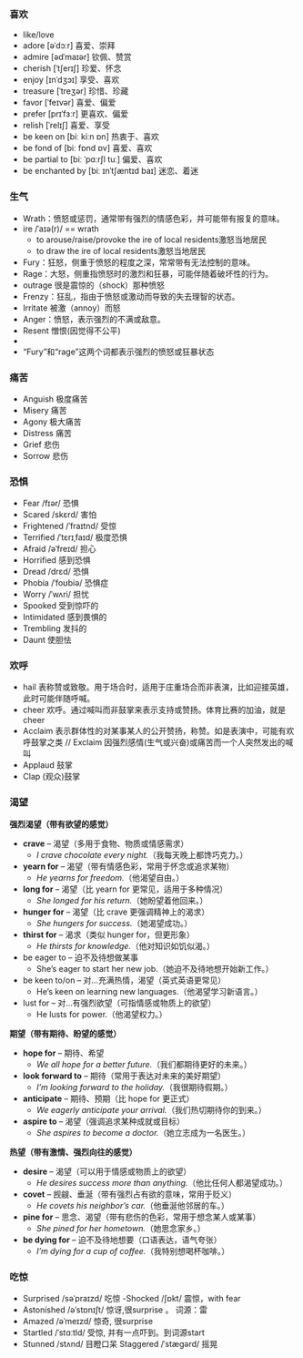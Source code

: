 ### 喜欢
- like/love
- adore [əˈdɔːr] 喜爱、崇拜 
- admire [ədˈmaɪər] 钦佩、赞赏
- cherish [ˈtʃerɪʃ] 珍爱、怀念
- enjoy [ɪnˈdʒɔɪ] 享受、喜欢
- treasure [ˈtreʒər] 珍惜、珍藏 
- favor [ˈfeɪvər] 喜爱、偏爱
- prefer [prɪˈfɜːr] 更喜欢、偏爱 
- relish [ˈrelɪʃ] 喜爱、享受
- be keen on [biː kiːn ɒn] 热衷于、喜欢
- be fond of [biː fɒnd ɒv] 喜爱、喜欢
- be partial to [biː ˈpɑːrʃl tuː] 偏爱、喜欢
- be enchanted by [biː ɪnˈtʃæntɪd baɪ] 迷恋、着迷


### 生气
- Wrath：愤怒或惩罚，通常带有强烈的情感色彩，并可能带有报复的意味。
- ire /ˈaɪə(r)/ == wrath 
  - to arouse/raise/provoke the ire of local residents激怒当地居民
  - to draw the ire of local residents激怒当地居民
- Fury：狂怒，侧重于愤怒的程度之深，常常带有无法控制的意味。
- Rage：大怒，侧重指愤怒时的激烈和狂暴，可能伴随着破坏性的行为。
- outrage 很是震惊的（shock）那种愤怒 
- Frenzy：狂乱，指由于愤怒或激动而导致的失去理智的状态。 
- Irritate 被激（annoy）而怒
- Anger：愤怒，表示强烈的不满或敌意。
- Resent 憎恨(因觉得不公平) 
- 
- “Fury”和“rage”这两个词都表示强烈的愤怒或狂暴状态

### 痛苦
- Anguish 极度痛苦
- Misery 痛苦
- Agony 极大痛苦
- Distress 痛苦
- Grief 悲伤
- Sorrow 悲伤

### 恐惧 
- Fear /fɪər/ 恐惧
- Scared /skɛrd/ 害怕
- Frightened /ˈfraɪtnd/ 受惊
- Terrified /ˈtɛrɪˌfaɪd/ 极度恐惧
- Afraid /əˈfreɪd/ 担心
- Horrified 感到恐惧
- Dread /drɛd/ 恐惧
- Phobia /ˈfoʊbiə/ 恐惧症
- Worry /ˈwʌri/ 担忧 
- Spooked 受到惊吓的 
- Intimidated 感到畏惧的
- Trembling 发抖的
- Daunt 使胆怯

### 欢呼 
- hail 表称赞或致敬。用于场合时，适用于庄重场合而非表演，比如迎接英雄，此时可能伴随呼喊。
- cheer 欢呼。通过喊叫而非鼓掌来表示支持或赞扬。体育比赛的加油，就是cheer
- Acclaim 表示群体性的对某事某人的公开赞扬，称赞。如是表演中，可能有欢呼鼓掌之类 // Exclaim 因强烈感情(生气或兴奋)或痛苦而一个人突然发出的喊叫
- Applaud 鼓掌
- Clap (观众)鼓掌 

### 渴望
**强烈渴望（带有欲望的感觉）**  
- **crave** – 渴望（多用于食物、物质或情感需求）
  - *I crave chocolate every night.*（我每天晚上都馋巧克力。）
- **yearn for** – 渴望（带有情感色彩，常用于怀念或追求某物）
  - *He yearns for freedom.*（他渴望自由。）
- **long for** – 渴望（比 yearn for 更常见，适用于多种情况）
  - *She longed for his return.*（她盼望着他回来。）
- **hunger for** – 渴望（比 crave 更强调精神上的渴求）  
  - *She hungers for success.*（她渴望成功。）
- **thirst for** – 渴求（类似 hunger for，但更形象）
  - *He thirsts for knowledge.*（他对知识如饥似渴。）
- be eager to – 迫不及待想做某事
  - She’s eager to start her new job.（她迫不及待地想开始新工作。）
- be keen to/on – 对…充满热情，渴望（英式英语更常见）
  - He’s keen on learning new languages.（他渴望学习新语言。）
- lust for – 对…有强烈欲望（可指情感或物质上的欲望）
  - He lusts for power.（他渴望权力。）
  
**期望（带有期待、盼望的感觉）**  
- **hope for** – 期待、希望  
  - *We all hope for a better future.*（我们都期待更好的未来。）
- **look forward to** – 期待（常用于表达对未来的美好期望）
  - *I’m looking forward to the holiday.*（我很期待假期。）
- **anticipate** – 期待、预期（比 hope for 更正式）  
  - *We eagerly anticipate your arrival.*（我们热切期待你的到来。）
- **aspire to** – 渴望（强调追求某种成就或目标）
  - *She aspires to become a doctor.*（她立志成为一名医生。）

**热望（带有激情、强烈向往的感觉）**
- **desire** – 渴望（可以用于情感或物质上的欲望）
  - *He desires success more than anything.*（他比任何人都渴望成功。）
- **covet** – 觊觎、垂涎（带有强烈占有欲的意味，常用于贬义）
  - *He covets his neighbor’s car.*（他垂涎他邻居的车。）
- **pine for** – 思念、渴望（带有悲伤的色彩，常用于想念某人或某事）
  - *She pined for her hometown.*（她思念家乡。）
- **be dying for** – 迫不及待地想要（口语表达，语气夸张）
  - *I’m dying for a cup of coffee.*（我特别想喝杯咖啡。）

### 吃惊
- Surprised /səˈpraɪzd/ 吃惊
 -Shocked /ʃɒkt/ 震惊，with fear
- Astonished /əˈstɒnɪʃt/ 惊讶,很surprise 。 词源：雷
- Amazed /əˈmeɪzd/ 惊奇, 很surprise
- Startled /ˈstɑːtld/ 受惊, 并有一点吓到。到词源start
- Stunned /stʌnd/ 目瞪口呆 Staggered /ˈstæɡərd/ 摇晃
